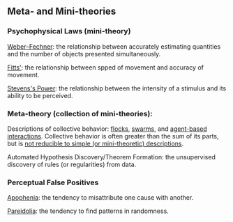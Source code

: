 ## Meta- and Mini-theories  

### Psychophysical Laws (mini-theory)   
[Weber–Fechner](https://en.wikipedia.org/wiki/Weber%E2%80%93Fechner_law): the relationship between accurately estimating quantities and the number of objects presented simultaneously.  

[Fitts'](https://en.wikipedia.org/wiki/Fitts%27s_law): the relationship between spped of movement and accuracy of movement.  

[Stevens's Power](https://en.wikipedia.org/wiki/Stevens%27s_power_law): the relationship between the intensity of a stimulus and its ability to be perceived.  

### Meta-theory (collection of mini-theories):  
Descriptions of collective behavior: [flocks](https://en.wikipedia.org/wiki/Flocking_(behavior)), [swarms](https://en.wikipedia.org/wiki/Swarm_intelligence), and [agent-based interactions](https://en.wikipedia.org/wiki/Agent-based_model). Collective behavior is often greater than the sum of its parts, but is [not reducible to simple (or mini-theoretic) descriptions](https://en.wikipedia.org/wiki/Computational_irreducibility).  

Automated Hypothesis Discovery/Theorem Formation: the unsupervised discovery of rules (or regularities) from data.

### Perceptual False Positives  
[Apophenia](https://en.wikipedia.org/wiki/Apophenia): the tendency to misattribute one cause with another.  

[Pareidolia](https://en.wikipedia.org/wiki/Pareidolia): the tendency to find patterns in randomness.  

